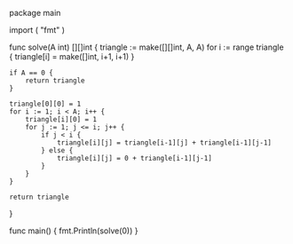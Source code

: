 package main

import (
	"fmt"
)

func solve(A int) [][]int {
	triangle := make([][]int, A, A)
	for i := range triangle {
		triangle[i] = make([]int, i+1, i+1)
	}

	if A == 0 {
		return triangle
	}

	triangle[0][0] = 1
	for i := 1; i < A; i++ {
		triangle[i][0] = 1
		for j := 1; j <= i; j++ {
			if j < i {
				triangle[i][j] = triangle[i-1][j] + triangle[i-1][j-1]
			} else {
				triangle[i][j] = 0 + triangle[i-1][j-1]
			}
		}
	}

	return triangle
}

func main() {
	fmt.Println(solve(0))
}
